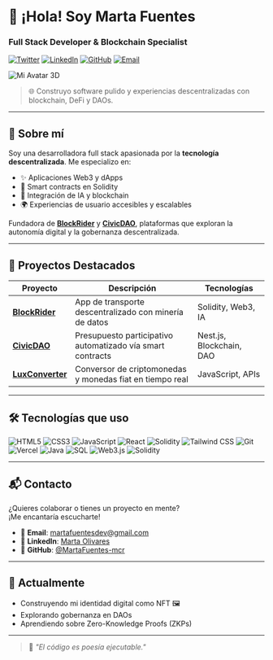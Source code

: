 # 👋 ¡Hola! Soy Marta Fuentes

### Full Stack Developer & Blockchain Specialist

[![Twitter](https://img.shields.io/badge/Twitter-1DA1F2?style=for-the-badge&logo=twitter&logoColor=white)](https://twitter.com/tuusuario)
[![LinkedIn](https://img.shields.io/badge/LinkedIn-0077B5?style=for-the-badge&logo=linkedin&logoColor=white)](https://www.linkedin.com/in/marta-olivares-246148224/)
[![GitHub](https://img.shields.io/badge/GitHub-181717?style=for-the-badge&logo=github&logoColor=white)](https://github.com/MartaFuentes-mcr)
[![Email](https://img.shields.io/badge/Email-D14836?style=for-the-badge&logo=gmail&logoColor=white)](mailto:martafuentesdev@gmail.com)

![Mi Avatar 3D](https://models.readyplayer.me/68f2f7340e54a41a6486b4e4.glb.png)

> 🌐 Construyo software pulido y experiencias descentralizadas con blockchain, DeFi y DAOs.

---

## 💼 Sobre mí

Soy una desarrolladora full stack apasionada por la **tecnología descentralizada**. Me especializo en:

- ✨ Aplicaciones Web3 y dApps
- 📜 Smart contracts en Solidity
- 🧠 Integración de IA y blockchain
- 🌍 Experiencias de usuario accesibles y escalables

Fundadora de **[BlockRider](https://martafuentes-mcr.github.io/blockrider-landing/)** y **[CivicDAO](https://martafuentes-mcr.github.io/CivicDao/)**, plataformas que exploran la autonomía digital y la gobernanza descentralizada.

---

## 🚀 Proyectos Destacados

| Proyecto | Descripción | Tecnologías |
|----------|-------------|-------------|
| **[BlockRider](https://martafuentes-mcr.github.io/blockrider-landing/)** | App de transporte descentralizado con minería de datos | Solidity, Web3, IA |
| **[CivicDAO](https://martafuentes-mcr.github.io/CivicDao/)** | Presupuesto participativo automatizado vía smart contracts | Nest.js, Blockchain, DAO |
| **[LuxConverter](https://martafuentes-mcr.github.io/LuxConverter/)** | Conversor de criptomonedas y monedas fiat en tiempo real | JavaScript, APIs |

---

## 🛠️ Tecnologías que uso

![HTML5](https://img.shields.io/badge/HTML5-E34F26?style=for-the-badge&logo=html5&logoColor=white)
![CSS3](https://img.shields.io/badge/CSS3-1572B6?style=for-the-badge&logo=css3&logoColor=white)
![JavaScript](https://img.shields.io/badge/JavaScript-F7DF1E?style=for-the-badge&logo=javascript&logoColor=black)
![React](https://img.shields.io/badge/React-61DAFB?style=for-the-badge&logo=react&logoColor=black)
![Solidity](https://img.shields.io/badge/Solidity-363636?style=for-the-badge&logo=solidity&logoColor=white)
![Tailwind CSS](https://img.shields.io/badge/Tailwind_CSS-38B2AC?style=for-the-badge&logo=tailwind-css&logoColor=white)
![Git](https://img.shields.io/badge/Git-F05032?style=for-the-badge&logo=git&logoColor=white)
![Vercel](https://img.shields.io/badge/Vercel-000000?style=for-the-badge&logo=vercel&logoColor=white)
![Java](https://img.shields.io/badge/Java-ED8B00?style=for-the-badge&logo=openjdk&logoColor=white)
![SQL](https://img.shields.io/badge/SQL-003B57?style=for-the-badge&logo=mysql&logoColor=white)
![Web3.js](https://img.shields.io/badge/Web3.js-F20089?style=for-the-badge&logo=web3.js&logoColor=white)
![Solidity](https://img.shields.io/badge/Solidity-363636?style=for-the-badge&logo=solidity&logoColor=white)

---

## 📬 Contacto

¿Quieres colaborar o tienes un proyecto en mente?  
¡Me encantaría escucharte!

- 📧 **Email**: [martafuentesdev@gmail.com](mailto:martafuentesdev@gmail.com)
- 💼 **LinkedIn**: [Marta Olivares](https://www.linkedin.com/in/marta-olivares-246148224/)
- 🐙 **GitHub**: [@MartaFuentes-mcr](https://github.com/MartaFuentes-mcr)

---

## 🌱 Actualmente

- Construyendo mi identidad digital como NFT 🖼️
- Explorando gobernanza en DAOs
- Aprendiendo sobre Zero-Knowledge Proofs (ZKPs)

---

> 💫 *"El código es poesía ejecutable."*
